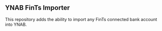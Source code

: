 ## YNAB FinTs Importer

This repository adds the ability to import any FinTs connected bank account into YNAB.
